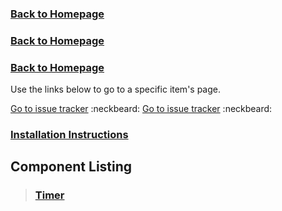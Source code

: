 ### [Back to Homepage](https://github.com/mBlazonry/mBlazonrySupport) ###
### [Back to Homepage](../) ###
### [Back to Homepage](..) ###

Use the links below to go to a specific item's page.

[Go to issue tracker](https://github.com/mBlazonry/mBlazonrySupport/issues)  :neckbeard:
[Go to issue tracker](/../issues)  :neckbeard:

### [Installation Instructions](INSTALLATION.md) ###

## Component Listing ##

> ### [Timer](TIMER.md) ###




